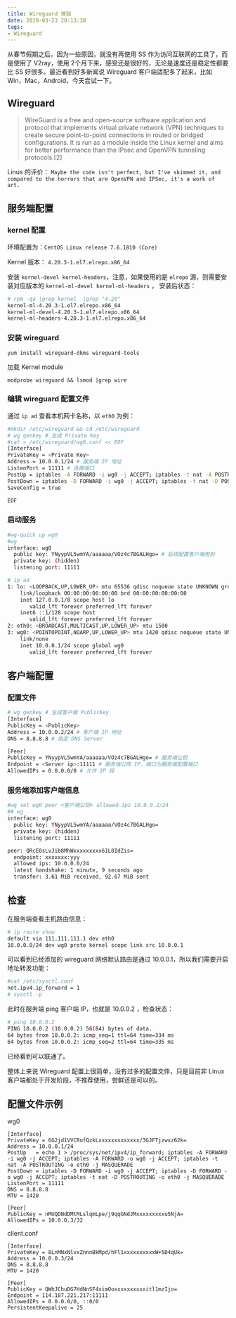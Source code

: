 ```yaml
---
title: Wireguard 体验
date: 2019-03-23 20:13:38
tags:
- Wireguard
---
```


从春节假期之后，因为一些原因，就没有再使用 SS 作为访问互联网的工具了，而是使用了 V2ray，使用 2个月下来，感受还是很好的，无论是速度还是稳定性都要比 SS 好很多。最近看到好多新闻说 Wireguard 客户端适配多了起来，比如 Win，Mac，Android，今天尝试一下。

## Wireguard

> WireGuard is a free and open-source software application and protocol that implements virtual private network (VPN) techniques to create secure point-to-point connections in routed or bridged configurations. It is run as a module inside the Linux kernel and aims for better performance than the IPsec and OpenVPN tunneling protocols.[2] 

Linus 的评价： `Maybe the code isn't perfect, but I've skimmed it, and compared
to the horrors that are OpenVPN and IPSec, it's a work of art.`  

## 服务端配置

### kernel 配置
环境配置为：`CentOS Linux release 7.6.1810 (Core)`  

Kernel 版本： `4.20.3-1.el7.elrepo.x86_64`

安装 `kernel-devel kernel-headers`，注意，如果使用的是 `elrepo` 源，则需要安装对应版本的 `kernel-ml-devel kernel-ml-headers` ， 安装后状态：

```bash
# rpm -qa |grep kernel  |grep "4.20"
kernel-ml-4.20.3-1.el7.elrepo.x86_64
kernel-ml-devel-4.20.3-1.el7.elrepo.x86_64
kernel-ml-headers-4.20.3-1.el7.elrepo.x86_64
```

### 安装 wireguard 

`yum install wireguard-dkms wireguard-tools`

加载 Kernel module

`modprobe wireguard && lsmod |grep wire`

### 编辑 wireguard 配置文件

通过 `ip ad` 查看本机网卡名称，以 `eth0` 为例：

```bash
#mkdir /etc/wireguard && cd /etc/wireguard
# wg genkey # 生成 Private Key
#cat > /etc/wireguard/wg0.conf << EOF
[Interface]
PrivateKey = <Private Key>
Address = 10.0.0.1/24 # 服务端 IP 地址
ListenPort = 11111 # 连接端口
PostUp = iptables -A FORWARD -i wg0 -j ACCEPT; iptables -t nat -A POSTROUTING -o eth0 -j MASQUERADE; ip6tables -A FORWARD -i wg0 -j ACCEPT; ip6tables -t nat -A POSTROUTING -o eth0 -j MASQUERADE
PostDown = iptables -D FORWARD -i wg0 -j ACCEPT; iptables -t nat -D POSTROUTING -o eth0 -j MASQUERADE; ip6tables -D FORWARD -i wg0 -j ACCEPT; ip6tables -t nat -D POSTROUTING -o eth0 -j MASQUERADE
SaveConfig = true

EOF
```

### 启动服务
```bash
#wg-quick up wg0
#wg
interface: wg0
  public key: YNyypVL5wmYA/aaaaaa/VOz4c7BGALHgo= # 后续配置客户端用到
  private key: (hidden)
  listening port: 11111

# ip ad
1: lo: <LOOPBACK,UP,LOWER_UP> mtu 65536 qdisc noqueue state UNKNOWN group default qlen 1000
    link/loopback 00:00:00:00:00:00 brd 00:00:00:00:00:00
    inet 127.0.0.1/8 scope host lo
       valid_lft forever preferred_lft forever
    inet6 ::1/128 scope host
       valid_lft forever preferred_lft forever
2: eth0: <BROADCAST,MULTICAST,UP,LOWER_UP> mtu 1500 
3: wg0: <POINTOPOINT,NOARP,UP,LOWER_UP> mtu 1420 qdisc noqueue state UNKNOWN group default qlen 1000
    link/none
    inet 10.0.0.1/24 scope global wg0
       valid_lft forever preferred_lft forever
```

## 客户端配置

### 配置文件

```bash
# wg genkey # 生成客户端 PublicKey
[Interface]
PublicKey = <PublicKey>
Address = 10.0.0.2/24 # 客户端 IP 地址
DNS = 8.8.8.8 # 指定 DNS Server

[Peer]
PublicKey = YNyypVL5wmYA/aaaaaa/VOz4c7BGALHgo= # 服务端公钥
Endpoint = <Server ip>:11111 # 服务端公网 IP，端口为服务端配置端口
AllowedIPs = 0.0.0.0/0 # 允许 IP 段
```

### 服务端添加客户端信息

```bash
#wg set wg0 peer <客户端公钥> allowed-ips 10.0.0.2/24
## wg
interface: wg0
  public key: YNyypVL5wmYA/aaaaaa/VOz4c7BGALHgo=
  private key: (hidden)
  listening port: 11111

peer: QRcE0sLvJib8MhWxxxxxxxxx61L0IdZis=
  endpoint: xxxxxxx:yyy
  allowed ips: 10.0.0.0/24
  latest handshake: 1 minute, 9 seconds ago
  transfer: 3.61 MiB received, 92.67 MiB sent
```

## 检查

在服务端查看主机路由信息：
```bash
# ip route show
default via 111.111.111.1 dev eth0
10.0.0.0/24 dev wg0 proto kernel scope link src 10.0.0.1
```

可以看到已经添加的 wireguard 网络默认路由是通过 10.0.0.1，所以我们需要开启地址转发功能：
```bash
#cat /etc/sysctl.conf
net.ipv4.ip_forward = 1
# sysctl -p
```

此时在服务端 ping 客户端 IP，也就是 10.0.0.2 ，检查状态：
```bash
# ping 10.0.0.2
PING 10.0.0.2 (10.0.0.2) 56(84) bytes of data.
64 bytes from 10.0.0.2: icmp_seq=1 ttl=64 time=334 ms
64 bytes from 10.0.0.2: icmp_seq=2 ttl=64 time=335 ms
```

已经看到可以联通了。

整体上来说 Wireguard 配置上很简单，没有过多的配置文件，只是目前非 Linux 客户端都处于开发阶段，不推荐使用，尝鲜还是可以的。

## 配置文件示例

wg0

```
[Interface]
PrivateKey = 6G2jd1VVCRofQzkLxxxxxxxxxxxxx/3GJFTjzwxz62k=
Address = 10.0.0.1/24
PostUp   = echo 1 > /proc/sys/net/ipv4/ip_forward; iptables -A FORWARD -i wg0 -j ACCEPT; iptables -A FORWARD -o wg0 -j ACCEPT; iptables -t nat -A POSTROUTING -o eth0 -j MASQUERADE
PostDown = iptables -D FORWARD -i wg0 -j ACCEPT; iptables -D FORWARD -o wg0 -j ACCEPT; iptables -t nat -D POSTROUTING -o eth0 -j MASQUERADE
ListenPort = 11111
DNS = 8.8.8.8
MTU = 1420

[Peer]
PublicKey = nMUQDNdDMtMLslqmLpe/j9qqGNdJMxxxxxxxxxu5NjA=
AllowedIPs = 10.0.0.3/32
```


client.conf

```
[Interface]
PrivateKey = 8LnMNxNlvxZnnnBkMpd/hFl1xxxxxxxxxxW+5D4qUk=
Address = 10.0.0.3/24
DNS = 8.8.8.8
MTU = 1420

[Peer]
PublicKey = QWhJChuDG7HdNnSF4ximOoxxxxxxxxxxitl1mzIjo=
Endpoint = 114.187.221.217:11111
AllowedIPs = 0.0.0.0/0, ::0/0
PersistentKeepalive = 25
```
